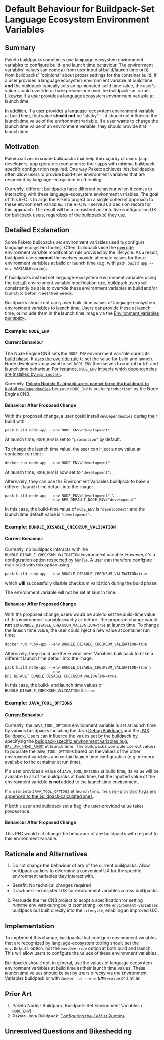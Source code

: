 # Default Behaviour for Buildpack-Set Language Ecosystem Environment Variables

## Summary

Paketo buildpacks sometimes use language ecosystem environment variables to
configure build- and launch time behaviour.  The environment variables' values
can come a) from user input at build/launch time or b) from buildpacks'
"opinions" about proper settings for the container build. If a user provides a
language ecosystem environment variable at build time **and** the buildpack
typically sets an opinionated build time value, the user's value should
override or have precedence over the buildpack-set value. Likewise if a user
provides a language ecosystem environment variable at launch time.

In addition, if a user provides a language-ecosystem environment variable at
build time, that value **should not** be "sticky" -- it should not influence
the launch time value of the environment variable. If a user wants to change
the launch time value of an environment variable, they should provide it at
launch time.

<!---
{{A concise, one-paragraph description of the change.}}
-->

## Motivation

Paketo strives to create buildpacks that help the majority of users (app
developers, app operators) containerize their apps with minimal
buildpack-specific configuration required. One way Paketo achieves this:
buildpacks often allow users to provide build-time environment variables that
are respected by language-ecosystem build tooling.

Currently, different buildpacks have different behaviour when it comes to
interacting with these language-ecosystem environment variables. The goal of
this RFC is to align the Paketo project on a single coherent approach to these
environment variables. The RFC will serve as a decision record for this
approach. The result will be a consistent and intuitive configuration UX for
buildpack users, regardless of the buildpack(s) they use.

<!---
{{Why are we doing this? What pain points does this resolve? What use cases
does it support? What is the expected outcome? Use real, concrete examples to
make your case!}}
-->

## Detailed Explanation

Some Paketo buildpacks set environment variables used to configure language
ecosystem tooling. Often, buildpacks use the
[override](https://github.com/buildpacks/spec/blob/main/buildpack.md#override)
environment variable modification rule provided by the lifecycle. As a result,
buildpack users **cannot** themselves provide alternate values for these
environment variables at build or launch time (e.g. with `pack build app --env
VARIABLE=value`).


If buildpacks instead set language-ecosystem environment variables using the
[default](https://github.com/buildpacks/spec/blob/main/buildpack.md#default)
environment variable modification rule, buildpack users will consistently be
able to override these environment variables at build and/or launch to better
meet their needs.

Buildpacks should not carry over build time values of language ecosystem
environment variables to launch time. Users can provide these at launch time,
or include them in the launch time image via the [Environment Variables
buildpack](https://github.com/paketo-buildpacks/environment-variables).

### Example: `NODE_ENV`
#### Current Behaviour
The Node Engine CNB sets the `NODE_ENV`  environment variable during its [build
phase](https://github.com/paketo-buildpacks/node-engine/blob/b8169c8ed58a468e28c0ebafea7cfa528e8a3e69/build.go#L110).
It [uses the override
rule](https://github.com/paketo-buildpacks/node-engine/blob/b8169c8ed58a468e28c0ebafea7cfa528e8a3e69/environment.go#L35)
to set the value for build and launch. Node developers may want to set
`NODE_ENV` themselves to control build- and launch time behaviour. For
instance, [`NODE_ENV` impacts which dependencies are installed by `npm
install`](https://docs.npmjs.com/cli/v6/commands/npm-install#description).

Currently, [Paketo Nodejs Buildpack users cannot force the buildpack to install
`devDependencies`](https://github.com/paketo-buildpacks/node-engine/issues/196)
because `NODE_ENV` is set to `"production"` by the Node Engine CNB.

#### Behaviour After Proposed Change
With the proposed change, a user could install `devDependencies` during their
build with:
```
pack build node-app --env NODE_ENV="development"
```

At launch time, `NODE_ENV` is set to `"production"` by default.

To change the launch time value, the user can inject a new value at container
run time:
```
docker run node-app --env NODE_ENV="development"
```
At launch time, `NODE_ENV` is now set to `"development"`.

Alternately, they can use the Environment Variables buildpack to bake a
different launch time default into the image:
```
pack build node-app --env NODE_ENV="development" \
                    --env BPE_DEFAULT_NODE_ENV="development"
```
In this case, the build-time value of `NODE_ENV` is `"development"` and the
launch time default value is `"development"`.


### Example: `BUNDLE_DISABLE_CHECKSUM_VALIDATION`
#### Current Behaviour
Currently, no buildpack interacts with the `BUNDLE_DISABLE_CHECKSUM_VALIDATION`
environment variable. However, it's a configuration option [respected by
`bundle`](https://bundler.io/v2.0/bundle_config.html#LIST-OF-AVAILABLE-KEYS). A
user can therefore configure their build with this option using:
```
pack build ruby-app --env BUNDLE_DISABLE_CHECKSUM_VALIDATION=true
```
which **will** successfully disable checksum validation during the build phase.

The environment variable will not be set at launch time.

#### Behaviour After Proposed Change
With the proposed change, users would be able to set the build-time value of
this environment variable exactly as before. The proposed change would **not**
set `BUNDLE_DISABLE_CHECKSUM_VALIDATION=true` at launch time.
To change the launch time value, the user could inject a new value at container
run time:
```
docker run ruby-app --env BUNDLE_DISABLE_CHECKSUM_VALIDATION=true
```

Alternately, they could use the Environment Variables buildpack to bake a
different launch time default into the image:
```
pack build node-app --env BUNDLE_DISABLE_CHECKSUM_VALIDATION=true \
                    --env BPE_DEFAULT_BUNDLE_DISABLE_CHECKSUM_VALIDATION=true
```
In this case, the build- and launch time values of
`BUNDLE_DISABLE_CHECKSUM_VALIDATION` is `true`.

### Example: `JAVA_TOOL_OPTIONS`
#### Current Behaviour
Currently, the `JAVA_TOOL_OPTIONS` environment variable is set at launch time
by various buildpacks including the Java [Debug
Buildpack](https://github.com/paketo-buildpacks/debug/blob/ebc132acf0ed8bd084839263d37a0a8c9846e41c/helper/debug.go#L59)
and the [JMX
Buildpack](https://github.com/paketo-buildpacks/jmx/blob/5d2c6097bc439a0717dbbda330bdee4a32db42d5/helper/jmx.go#L44).
Users can influence the values set by the buildpack by specifying the
[buildpack-specific environment variables (e.g.
`BPL_JVM_HEAD_ROOM`)](https://paketo.io/docs/buildpacks/language-family-buildpacks/java/#configuring-jvm-at-runtime)
at launch time. The buildpacks compute correct values to populate the
`JAVA_TOOL_OPTIONS` based on the values of the other environment variables and
certain launch time configuration (e.g.  memory available to the container at
run time).

If a user provides a value of `JAVA_TOOL_OPTIONS` at build time, its value will
be available to all of the buildpacks at build time, but the inputted value of
the environment variable **is not** added to the launch time environment.

If a user sets `JAVA_TOOL_OPTIONS` at launch time, the [user-provided flags are
appended to the buildpack-calculated
ones](https://paketo.io/docs/buildpacks/language-family-buildpacks/java/#configuring-jvm-at-runtime).

If both a user and buildpack set a flag, the user-provided value takes precedence.

#### Behaviour After Proposed Change
This RFC would not change the behaviour of any buildpacks with respect to this
environment variable.

<!---
{{Describe the expected changes in detail.}}
-->
## Rationale and Alternatives

1. Do not change the behaviour of any of the current buildpacks. Allow
buildpack authors to determine a convenient UX for the specific environment
variables they interact with.
  - Benefit: No technical changes required
  - Drawback: Inconsistent UX for environment variables across buildpacks.
2.  Persuade the the CNB project to adopt a specification for setting runtime
    env vars during build (something like the `environment-variables` buildpack
    but built directly into the `lifecycle`, enabling an improved UX).

<!---
{Add other alternatives}

{{Discuss 2-3 different alternative solutions that were considered. This is
required, even if it seems like a stretch. Then explain why this is the best
choice out of available ones.}}
-->

## Implementation

To implement this change, buildpacks that configure environment variables that
are recognized by language-ecosystem tooling should set the `env.Default`
option, not the `env.Override` option at both build and launch. This will allow
users to configure the values of these environment variables.

Buildpacks should not, in general, use the values of language ecosystem
environment variables at build time as their launch time values. These launch
time values should be set by users directly via the Environment Variables
buildpack or with `docker run --env NAME=value` or similar.

<!---
{{Give a high-level overview of implementation requirements and concerns. Be
specific about areas of code that need to change, and what their potential
effects are. Discuss which repositories and sub-components will be affected,
and what its overall code effect might be.}}

{{THIS SECTION IS REQUIRED FOR RATIFICATION; you can skip it if you don't
know the technical details when first submitting the proposal, but it must be
there before it's accepted.}}
-->

## Prior Art

1. Paketo Nodejs Buildpack: Buildpack-Set Environment Variables (
   [`NODE_ENV`](https://paketo.io/docs/buildpacks/language-family-buildpacks/nodejs/))
2. Paketo Java Buildpack: [Configuring the JVM at
   Runtime](https://paketo.io/docs/buildpacks/language-family-buildpacks/java/#configuring-jvm-at-runtimel)

<!---
{{This section is optional if there are no actual prior examples in other tools.}}

{{Discuss existing examples of this change in other tools, and how they've
addressed various concerns discussed above, and what the effect of those
decisions has been.}}
-->

## Unresolved Questions and Bikeshedding

<!---
{{Write about any arbitrary decisions that need to be made (syntax, colors,
formatting, minor UX decisions), and any questions for the proposal that have
not been answered.}}

{{REMOVE THIS SECTION BEFORE RATIFICATION!}}
-->
